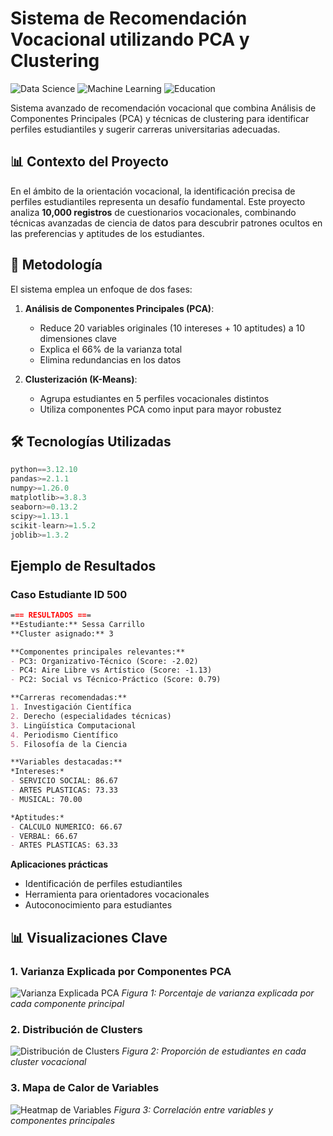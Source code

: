 # Sistema de Recomendación Vocacional utilizando PCA y Clustering

![Data Science](https://img.shields.io/badge/-Data%20Science-blueviolet)
![Machine Learning](https://img.shields.io/badge/-Machine%20Learning-orange)
![Education](https://img.shields.io/badge/-Education-teal)

Sistema avanzado de recomendación vocacional que combina Análisis de Componentes Principales (PCA) y técnicas de clustering para identificar perfiles estudiantiles y sugerir carreras universitarias adecuadas.

## 📊 Contexto del Proyecto

En el ámbito de la orientación vocacional, la identificación precisa de perfiles estudiantiles representa un desafío fundamental. Este proyecto analiza **10,000 registros** de cuestionarios vocacionales, combinando técnicas avanzadas de ciencia de datos para descubrir patrones ocultos en las preferencias y aptitudes de los estudiantes.

## 🧠 Metodología

El sistema emplea un enfoque de dos fases:

1. **Análisis de Componentes Principales (PCA)**:
   - Reduce 20 variables originales (10 intereses + 10 aptitudes) a 10 dimensiones clave
   - Explica el 66% de la varianza total
   - Elimina redundancias en los datos

2. **Clusterización (K-Means)**:
   - Agrupa estudiantes en 5 perfiles vocacionales distintos
   - Utiliza componentes PCA como input para mayor robustez

## 🛠️ Tecnologías Utilizadas

```python
python==3.12.10
pandas>=2.1.1
numpy>=1.26.0
matplotlib>=3.8.3
seaborn>=0.13.2
scipy>=1.13.1
scikit-learn>=1.5.2
joblib>=1.3.2
```


## Ejemplo de Resultados
### Caso Estudiante ID 500
```markdown
=== RESULTADOS ===
**Estudiante:** Sessa Carrillo  
**Cluster asignado:** 3  

**Componentes principales relevantes:**  
- PC3: Organizativo-Técnico (Score: -2.02)  
- PC4: Aire Libre vs Artístico (Score: -1.13)  
- PC2: Social vs Técnico-Práctico (Score: 0.79)  

**Carreras recomendadas:**  
1. Investigación Científica  
2. Derecho (especialidades técnicas)  
3. Lingüística Computacional  
4. Periodismo Científico  
5. Filosofía de la Ciencia  

**Variables destacadas:**  
*Intereses:*  
- SERVICIO SOCIAL: 86.67  
- ARTES PLASTICAS: 73.33  
- MUSICAL: 70.00  

*Aptitudes:*  
- CALCULO NUMERICO: 66.67  
- VERBAL: 66.67  
- ARTES PLASTICAS: 63.33  
```

**Aplicaciones prácticas**

- Identificación de perfiles estudiantiles
- Herramienta para orientadores vocacionales
- Autoconocimiento para estudiantes

## 📊 Visualizaciones Clave

### 1. Varianza Explicada por Componentes PCA
![Varianza Explicada PCA](./images/pca_variance.png)
*Figura 1: Porcentaje de varianza explicada por cada componente principal*

### 2. Distribución de Clusters
![Distribución de Clusters](./images/cluster_distribution.png)
*Figura 2: Proporción de estudiantes en cada cluster vocacional*

### 3. Mapa de Calor de Variables
![Heatmap de Variables](./images/variables_heatmap.png)
*Figura 3: Correlación entre variables y componentes principales*


